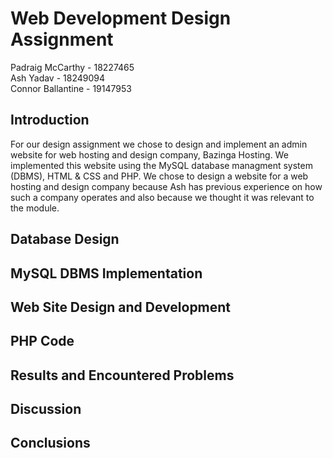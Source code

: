 # Web Development Design Assignment
Padraig McCarthy - 18227465\
Ash Yadav - 18249094\
Connor Ballantine - 19147953

## Introduction
For our design assignment we chose to design and implement an admin website for web hosting and design company, Bazinga Hosting.
We implemented this website using the MySQL database managment system (DBMS), HTML & CSS and PHP. We chose to design a website for
a web hosting and design company because Ash has previous experience on how such a company operates and also because we thought it
was relevant to the module.

## Database Design

## MySQL DBMS Implementation

## Web Site Design and Development

## PHP Code

## Results and Encountered Problems

## Discussion

## Conclusions
